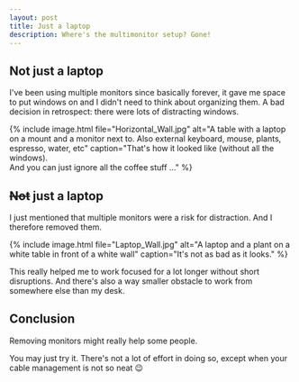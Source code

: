 ```yaml
---
layout: post
title: Just a laptop
description: Where's the multimonitor setup? Gone!
---
```


## Not just a laptop

I've been using multiple monitors since basically forever, it gave me space to put windows on and I didn't need to think about organizing them. A bad decision in retrospect: there were lots of distracting windows.

{% include image.html file="Horizontal_Wall.jpg" alt="A table with a laptop on a mount and a monitor next to. Also external keyboard, mouse, plants, espresso, water, etc" caption="That's how it looked like (without all the windows).<br>And you can just ignore all the coffee stuff …" %}

## ~~Not~~ just a laptop

I just mentioned that multiple monitors were a risk for distraction. And I therefore removed them.

{% include image.html file="Laptop_Wall.jpg" alt="A laptop and a plant on a white table in front of a white wall" caption="It's not as bad as it looks." %}

This really helped me to work focused for a lot longer without short disruptions. And there's also a way smaller obstacle to work from somewhere else than my desk.

## Conclusion

Removing monitors might really help some people.

You may just try it. There's not a lot of effort in doing so, except when your cable management is not so neat 😉
